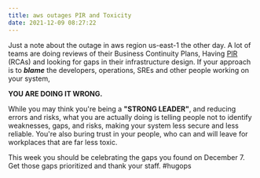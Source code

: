 ```yaml
---
title: aws outages PIR and Toxicity
date: 2021-12-09 08:27:22
---
```


Just a note about the outage in aws region us-east-1 the other day. A lot of teams are doing reviews of their Business Continuity Plans, Having [PIR](https://www.google.com/search?q=post+incident+reviews) (RCAs) and looking for gaps in their infrastructure design. If your approach is to ***blame*** the developers, operations, SREs and other people working on your system, 

**YOU ARE DOING IT WRONG.**

While you may think you're being a **"STRONG LEADER"**, and reducing errors and risks, what you are actually doing is telling people not to identify weaknesses, gaps, and risks, making your system less secure and less reliable. You're also buring trust in your people, who can and will leave for workplaces that are far less toxic.


This week you should be celebrating the gaps you found on December 7. Get those gaps prioritized and thank your staff. #hugops
